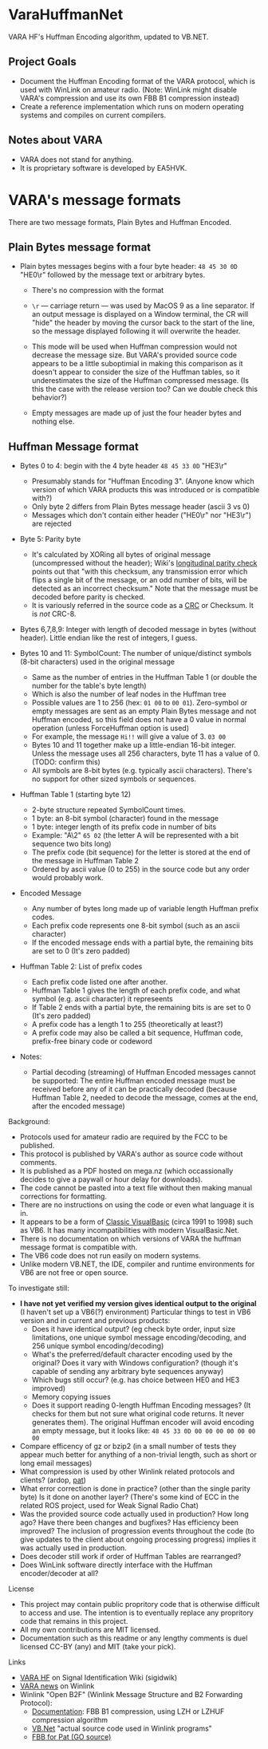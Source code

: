 # VaraHuffmanNet

VARA HF's Huffman Encoding algorithm, updated to VB.NET.

## Project Goals

* Document the Huffman Encoding format of the VARA protocol, which is used with WinLink on amateur radio. (Note: WinLink might disable VARA's compression and use its own FBB B1 compression instead)
* Create a reference implementation which runs on modern operating systems and compiles on current compilers.

## Notes about VARA 

* VARA does not stand for anything. 
* It is proprietary software is developed by EA5HVK.

# VARA's message formats

There are two message formats, Plain Bytes and Huffman Encoded.

## Plain Bytes message format

* Plain bytes messages begins with a four byte header: `48 45 30 0D` "HE0\r" followed by the message text or arbitrary bytes.

  *  There's no compression with the format

  *  `\r` — carriage return <CR> — was used by MacOS 9 as a line separator. If an output message is displayed on a Window terminal, the CR will "hide" the header by moving the cursor back to the start of the line, so the message displayed following it will overwrite the header.

  *  This mode will be used when Huffman compression would not decrease the message size. But VARA's provided source code appears to be a little suboptimial in making this comparison as it doesn't appear to consider the size of the Huffman tables, so it underestimates the size of the Huffman compressed message. (Is this the case with the release version too? Can we double check this behavior?)

  *  Empty messages are made up of just the four header bytes and nothing else.

## Huffman Message format

* Bytes 0 to 4: begin with the 4 byte header `48 45 33 0D` "HE3\r"  
  *  Presumably stands for "Huffman Encoding 3". (Anyone know which version of which VARA products this was introduced or is compatible with?)
  *  Only byte 2 differs from Plain Bytes message header (ascii 3 vs 0)
  *  Messages which don't contain either header ("HE0\r" nor "HE3\r") are rejected
* Byte 5: Parity byte
  *  It's calculated by XORing all bytes of original message (uncompressed without the header); Wiki's [longitudinal parity check](https://en.wikipedia.org/wiki/Longitudinal_redundancy_check) points out that "with this checksum, any transmission error which flips a single bit of the message, or an odd number of bits, will be detected as an incorrect checksum." Note that the message must be decoded before parity is checked.
  *  It is variously referred in the source code as a [CRC](https://en.wikipedia.org/wiki/Cyclic_redundancy_check) or Checksum. It is _not_ CRC-8.
* Bytes 6,7,8,9: Integer with length of decoded message in bytes (without header). Little endian like the rest of integers, I guess.
* Bytes 10 and 11: SymbolCount: The number of unique/distinct symbols (8-bit characters) used in the original message
  *  Same as the number of entries in the Huffman Table 1 (or double the number for the table's byte length)
  *  Which is also the number of leaf nodes in the Huffman tree
  *  Possible values are 1 to 256 (hex: `01 00` to `00 01`). Zero-symbol or empty messages are sent as an empty Plain Bytes message and not Huffman encoded, so this field does not have a 0 value in normal operation (unless ForceHuffman option is used)
  *  For example, the message `Hi!!` will give a value of 3. `03 00`
  *  Bytes 10 and 11 together make up a little-endian 16-bit integer. Unless the message uses all 256 characters, byte 11 has a value of 0. (TODO: confirm this)
  *  All symbols are 8-bit bytes (e.g. typically ascii characters). There's no support for other sized symbols or sequences.
 
* Huffman Table 1 (starting byte 12)
  *  2-byte structure repeated SymbolCount times.
    *  1 byte: an 8-bit symbol (character) found in the message
    *  1 byte: integer length of its prefix code in number of bits
  *  Example: "A\2" `65 02` (the letter A will be represented with a bit sequence two bits long)
  *  The prefix code (bit sequence) for the letter is stored at the end of the message in Huffman Table 2
  *  Ordered by ascii value (0 to 255) in the source code but any order would probably work.
 
* Encoded Message 
  *  Any number of bytes long made up of variable length Huffman prefix codes. 
  *  Each prefix code represents one 8-bit symbol (such as an ascii character)
  *  If the encoded message ends with a partial byte, the remaining bits are set to 0 (It's zero padded)
 
* Huffman Table 2: List of prefix codes
  *  Each prefix code listed one after another.
  *  Huffman Table 1 gives the length of each prefix code, and what symbol (e.g. ascii character) it represeents
  *  If Table 2 ends with a partial byte, the remaining bits is are set to 0 (It's zero padded)
  *  A prefix code has a length 1 to 255 (theoretically at least?)
  *  A prefix code may also be called a bit sequence, Huffman code, prefix-free binary code or codeword

* Notes:
  *  Partial decoding (streaming) of Huffman Encoded messages cannot be supported: The entire Huffman encoded message must be received before any of it can be practically decoded (because Huffman Table 2, needed to decode the message, comes at the end, after the encoded message)
   
Background:

* Protocols used for amateur radio are required by the FCC to be published. 
* This protocol is published by VARA's author as source code without comments. 
* It is published as a PDF hosted on mega.nz (which occassionally decides to give a paywall or hour delay for downloads). 
* The code cannot be pasted into a text file without then making manual corrections for formatting.
* There are no instructions on using the code or even what language it is in.
* It appears to be a form of [Classic VisualBasic](https://en.wikipedia.org/wiki/Visual_Basic_(classic)) (circa 1991 to 1998) such as VB6. It has many incompatibilities with modern VisualBasic.Net.
* There is no documentation on which versions of VARA the huffman message format is compatible with. 
* The VB6 code does not run easily on modern systems. 
* Unlike modern VB.NET, the IDE, compiler and runtime environments for VB6 are not free or open source.
 
To investigate still:
  
* **I have not yet verified my version gives identical output to the original** (I haven't set up a VB6(?) environment) Particular things to test in VB6 version and in current and previous products:
   * Does it have identical output? (eg check byte order, input size limitations, one unique symbol message encoding/decoding, and 256 unique symbol encoding/decoding)
   * What's the preferred/default character encoding used by the original? Does it vary with Windows configuration? (though it's capable of sending any arbitrary byte sequences anyway)
   * Which bugs still occur? (e.g. has choice between HE0 and HE3 improved)
   * Memory copying issues
   * Does it support reading 0-length Huffman Encoding messages? (It checks for them but not sure what original code returns. It never generates them). The original Huffman encoder will avoid encoding an empty message, but it looks like: `48 45 33 0D 00 00 00 00 00 00 00`
* Compare efficency of gz or bzip2 (in a small number of tests they appear much better for anything of a non-trivial length, such as short or long email messages)
* What compression is used by other Winlink related protocols and clients? (ardop, [pat](https://github.com/la5nta/pat))
* What error correction is done in practice? (other than the single parity byte) Is it done on another layer? (There's some kind of ECC in the related ROS project, used for Weak Signal Radio Chat)
* Was the provided source code actually used in production? How long ago? Have there been changes and bugfixes? Has efficiency been improved? The inclusion of progression events throughout the code (to give updates to the client about ongoing processing progress) implies it was actually used in production.
* Does decoder still work if order of Huffman Tables are rearranged?
* Does WinLink software directly interface with the Huffman encoder/decoder at all?
 
License

* This project may contain public propritory code that is otherwise difficult to access and use. The intention is to eventually replace any propritory code that remains in this project.
* All my own contributions are MIT licensed. 
* Documentation such as this readme or any lengthy comments is duel licensed CC-BY (any) and MIT (take your pick).

Links

* [VARA HF](https://www.sigidwiki.com/wiki/VARA_HF) on Signal Identification Wiki (sigidwik)
* [VARA news](https://www.winlink.org/tags/vara) on Winlink
* Winlink "Open B2F" (Winlink Message Structure and B2 Forwarding Protocol): 
   * [Documentation](https://winlink.org/B2F): FBB B1 compression, using LZH or LZHUF compression algorithm 
   * [VB.Net](https://github.com/ARSFI/Winlink-Compression) "actual source code used in Winlink programs"
   * [FBB for Pat (GO source)](https://github.com/la5nta/wl2k-go/tree/master/fbb)
